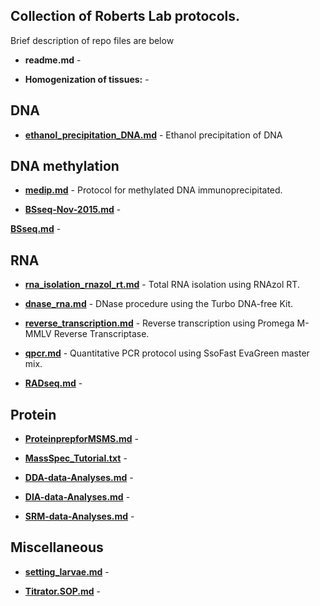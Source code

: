## Collection of Roberts Lab protocols.

Brief description of repo files are below 

- **readme.md** - 

- **Homogenization of tissues:** - 

## DNA

- **[ethanol_precipitation_DNA.md](https://github.com/RobertsLab/resources/blob/master/protocols/ethanol_precipitation_DNA.md)** - Ethanol precipitation of DNA

## DNA methylation 

- **[medip.md](https://github.com/RobertsLab/resources/blob/master/protocols/medip.md)** - Protocol for methylated DNA immunoprecipitated.

- **[BSseq-Nov-2015.md](https://github.com/RobertsLab/resources/blob/master/protocols/BSseq-Nov-2015.md)** -

**[BSseq.md](https://github.com/RobertsLab/resources/blob/master/protocols/BSseq.md)** -

## RNA

- **[rna_isolation_rnazol_rt.md](https://github.com/RobertsLab/resources/blob/master/protocols/rna_isolation_rnazol_rt.md)** - Total RNA isolation using RNAzol RT.

- **[dnase_rna.md](https://github.com/RobertsLab/resources/blob/master/protocols/dnase_rna.md)** - DNase procedure using the Turbo DNA-free Kit.

- **[reverse_transcription.md](https://github.com/RobertsLab/resources/blob/master/protocols/reverse_transcription.md)** - Reverse transcription using Promega M-MMLV Reverse Transcriptase.

- **[qpcr.md](https://github.com/RobertsLab/resources/blob/master/protocols/qpcr.md)** - Quantitative PCR protocol using SsoFast EvaGreen master mix. 

- **[RADseq.md](https://github.com/RobertsLab/resources/blob/master/protocols/RADseq.md)** - 

## Protein

- **[ProteinprepforMSMS.md](https://github.com/RobertsLab/resources/blob/master/protocols/ProteinprepforMSMS.md)** - 

- **[MassSpec_Tutorial.txt](https://github.com/RobertsLab/resources/blob/master/protocols/MassSpec_Tutorial.txt)** - 

- **[DDA-data-Analyses.md](https://github.com/RobertsLab/resources/blob/master/protocols/DDA-data-Analyses.md)** -

- **[DIA-data-Analyses.md](https://github.com/RobertsLab/resources/blob/master/protocols/DIA-data-Analyses.md)** - 

- **[SRM-data-Analyses.md](https://github.com/RobertsLab/resources/blob/master/protocols/SRM-data-Analyses.md)** - 

## Miscellaneous 

- **[setting_larvae.md](https://github.com/RobertsLab/resources/blob/master/protocols/setting_larvae.md)** -

- **[Titrator.SOP.md](https://github.com/RobertsLab/resources/blob/master/protocols/Titrator.SOP.md)** - 
